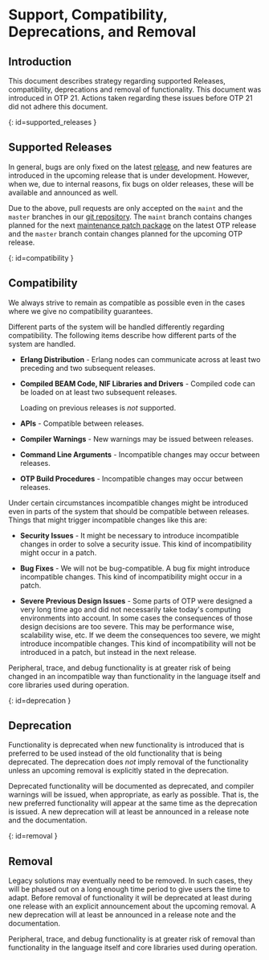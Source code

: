 # Support, Compatibility, Deprecations, and Removal

## Introduction

This document describes strategy regarding supported Releases, compatibility, deprecations and removal of functionality. This document was introduced in OTP 21. Actions taken regarding these issues before OTP 21 did not adhere this document.

[](){: id=supported_releases }
## Supported Releases

In general, bugs are only fixed on the latest [release](versions.md#releases_and_patches), and new features are introduced in the upcoming release that is under development. However, when we, due to internal reasons, fix bugs on older releases, these will be available and announced as well.

Due to the above, pull requests are only accepted on the `maint` and the `master` branches in our [git repository](https://github.com/erlang/otp). The `maint` branch contains changes planned for the next [maintenance patch package](versions.md#releases_and_patches) on the latest OTP release and the `master` branch contain changes planned for the upcoming OTP release.

[](){: id=compatibility }
## Compatibility

We always strive to remain as compatible as possible even in the cases where we give no compatibility guarantees.

Different parts of the system will be handled differently regarding compatibility. The following items describe how different parts of the system are handled.

* __Erlang Distribution__ - Erlang nodes can communicate across at least two preceding and two subsequent releases.

* __Compiled BEAM Code, NIF Libraries and Drivers__ - Compiled code can be loaded on at least two subsequent releases.

  Loading on previous releases is *not* supported.

* __APIs__ - Compatible between releases.

* __Compiler Warnings__ - New warnings may be issued between releases.

* __Command Line Arguments__ - Incompatible changes may occur between releases.

* __OTP Build Procedures__ - Incompatible changes may occur between releases.

Under certain circumstances incompatible changes might be introduced even in parts of the system that should be compatible between releases. Things that might trigger incompatible changes like this are:

* __Security Issues__ - It might be necessary to introduce incompatible changes in order to solve a security issue. This kind of incompatibility might occur in a patch.

* __Bug Fixes__ - We will not be bug-compatible. A bug fix might introduce incompatible changes. This kind of incompatibility might occur in a patch.

* __Severe Previous Design Issues__ - Some parts of OTP were designed a very long time ago and did not necessarily take today's computing environments into account. In some cases the consequences of those design decisions are too severe. This may be performance wise, scalability wise, etc. If we deem the consequences too severe, we might introduce incompatible changes. This kind of incompatibility will not be introduced in a patch, but instead in the next release.

Peripheral, trace, and debug functionality is at greater risk of being changed in an incompatible way than functionality in the language itself and core libraries used during operation.

[](){: id=deprecation }
## Deprecation

Functionality is deprecated when new functionality is introduced that is preferred to be used instead of the old functionality that is being deprecated. The deprecation does *not* imply removal of the functionality unless an upcoming removal is explicitly stated in the deprecation.

Deprecated functionality will be documented as deprecated, and compiler warnings will be issued, when appropriate, as early as possible. That is, the new preferred functionality will appear at the same time as the deprecation is issued. A new deprecation will at least be announced in a release note and the documentation.

[](){: id=removal }
## Removal

Legacy solutions may eventually need to be removed. In such cases, they will be phased out on a long enough time period to give users the time to adapt. Before removal of functionality it will be deprecated at least during one release with an explicit announcement about the upcoming removal. A new deprecation will at least be announced in a release note and the documentation.

Peripheral, trace, and debug functionality is at greater risk of removal than functionality in the language itself and core libraries used during operation.
